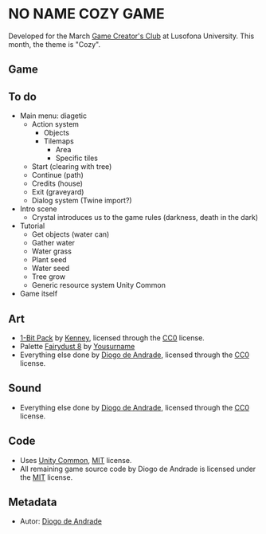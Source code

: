 # NO NAME COZY GAME

Developed for the March [Game Creator's Club] at Lusofona University.
This month, the theme is "Cozy". 

## Game

## To do

- Main menu: diagetic
  - Action system
    - Objects
    - Tilemaps
      - Area
      - Specific tiles
  - Start (clearing with tree)
  - Continue (path)
  - Credits (house)
  - Exit (graveyard)
  - Dialog system (Twine import?)
- Intro scene
  - Crystal introduces us to the game rules (darkness, death in the dark)
- Tutorial
  - Get objects (water can)
  - Gather water
  - Water grass
  - Plant seed
  - Water seed
  - Tree grow
  - Generic resource system Unity Common
- Game itself

## Art

- [1-Bit Pack](https://kenney.nl/assets/1-bit-pack) by [Kenney](https://kenney.nl), licensed through the [CC0] license.
- Palette [Fairydust 8](https://lospec.com/palette-list/fairydust-8) by [Yousurname](https://lospec.com/yousurname)
- Everything else done by [Diogo de Andrade], licensed through the [CC0] license.

## Sound

- Everything else done by [Diogo de Andrade], licensed through the [CC0] license.

## Code

- Uses [Unity Common], [MIT] license.
- All remaining game source code by Diogo de Andrade is licensed under the [MIT] license.

## Metadata

- Autor: [Diogo de Andrade]

[Diogo de Andrade]:https://github.com/DiogoDeAndrade
[CC0]:https://creativecommons.org/publicdomain/zero/1.0/
[CC-BY 3.0]:https://creativecommons.org/licenses/by/3.0/
[CC-BY-NC 3.0]:https://creativecommons.org/licenses/by-nc/3.0/
[CC-BY-SA 4.0]:http://creativecommons.org/licenses/by-sa/4.0/
[CC-BY 4.0]:https://creativecommons.org/licenses/by/4.0/
[CC-BY-NC 4.0]:https://creativecommons.org/licenses/by-nc/4.0/
[OkapiKit]:https://github.com/VideojogosLusofona/OkapiKit
[Unity Common]:https://github.com/DiogoDeAndrade/UnityCommon
[Game Creator's Club]:https://game-creators-club.itch.io/
[MIT]:LICENSE
